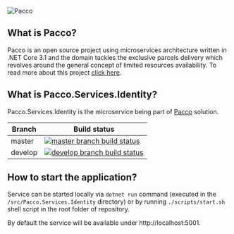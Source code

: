 ![Pacco](https://raw.githubusercontent.com/devmentors/Pacco/master/assets/pacco_logo.png)

**What is Pacco?**
----------------

Pacco is an open source project using microservices architecture written in .NET Core 3.1 and the domain tackles the exclusive parcels delivery which revolves around the general concept of limited resources availability. To read more about this project [click here](https://github.com/devmentors/Pacco).

**What is Pacco.Services.Identity?**
----------------

Pacco.Services.Identity is the microservice being part of [Pacco](https://github.com/devmentors/Pacco) solution.

|Branch             |Build status                                                  
|-------------------|-----------------------------------------------------
|master             |[![master branch build status](https://api.travis-ci.org/devmentors/Pacco.Services.Identity.svg?branch=master)](https://travis-ci.org/devmentors/Pacco.Services.Identity)
|develop            |[![develop branch build status](https://api.travis-ci.org/devmentors/Pacco.Services.Identity.svg?branch=develop)](https://travis-ci.org/devmentors/Pacco.Services.Identity/branches)

**How to start the application?**
----------------

Service can be started locally via `dotnet run` command (executed in the `/src/Pacco.Services.Identity` directory) or by running `./scripts/start.sh` shell script in the root folder of repository.

By default the service will be available under http://localhost:5001.